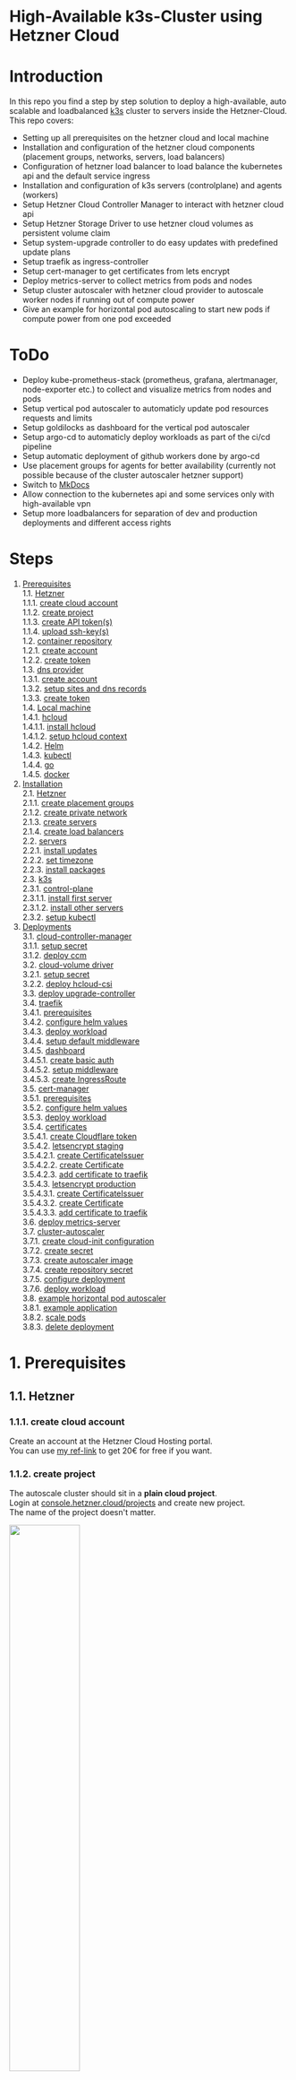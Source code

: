 # High-Available k3s-Cluster using Hetzner Cloud

# Introduction
In this repo you find a step by step solution to deploy a high-available, auto scalable and loadbalanced [k3s](https://k3s.io/) cluster to servers inside the Hetzner-Cloud.  
This repo covers:
* Setting up all prerequisites on the hetzner cloud and local machine
* Installation and configuration of the hetzner cloud components (placement groups, networks, servers, load balancers)
* Configuration of hetzner load balancer to load balance the kubernetes api and the default service ingress
* Installation and configuration of k3s servers (controlplane) and agents (workers)
* Setup Hetzner Cloud Controller Manager to interact with hetzner cloud api
* Setup Hetzner Storage Driver to use hetzner cloud volumes as persistent volume claim
* Setup system-upgrade controller to do easy updates with predefined update plans
* Setup traefik as ingress-controller
* Setup cert-manager to get certificates from lets encrypt
* Deploy metrics-server to collect metrics from pods and nodes
* Setup cluster autoscaler with hetzner cloud provider to autoscale worker nodes if running out of compute power
* Give an example for horizontal pod autoscaling to start new pods if compute power from one pod exceeded

# ToDo
* Deploy kube-prometheus-stack (prometheus, grafana, alertmanager, node-exporter etc.) to collect and visualize metrics from nodes and pods
* Setup vertical pod autoscaler to automaticly update pod resources requests and limits
* Setup goldilocks as dashboard for the vertical pod autoscaler
* Setup argo-cd to automaticly deploy workloads as part of the ci/cd pipeline
* Setup automatic deployment of github workers done by argo-cd
* Use placement groups for agents for better availability (currently not possible because of the cluster autoscaler hetzner support)
* Switch to [MkDocs](https://squidfunk.github.io/mkdocs-material/)
* Allow connection to the kubernetes api and some services only with high-available vpn
* Setup more loadbalancers for separation of dev and production deployments and different access rights

# Steps
1. [Prerequisites](#1-prerequisites)  
1.1. [Hetzner](#11-hetzner)  
1.1.1. [create cloud account](#111-create-cloud-account)  
1.1.2. [create project](#112-create-project)  
1.1.3. [create API token(s)](#113-create-api-tokens)  
1.1.4. [upload ssh-key(s)](#114-upload-ssh-keys)  
1.2. [container repository](#12-container-repository)  
1.2.1. [create account](#121-create-account)  
1.2.2. [create token](#122-create-token)  
1.3. [dns provider](#13-dns-provider)  
1.3.1. [create account](#131-create-account)  
1.3.2. [setup sites and dns records](#132-setup-sites-and-dns-records)  
1.3.3. [create token](#133-create-token)  
1.4. [Local machine](#14-local-machine)  
1.4.1. [hcloud](#141-hcloud)  
1.4.1.1. [install hcloud](#1411-install-hcloud)  
1.4.1.2. [setup hcloud context](#1412-setup-hcloud-context)  
1.4.2. [Helm](#142-helm)  
1.4.3. [kubectl](#143-kubectl)  
1.4.4. [go](#144-go)    
1.4.5. [docker](#145-docker)  
2. [Installation](#2-installation)  
2.1. [Hetzner](#21-hetzner)  
2.1.1. [create placement groups](#211-create-placement-groups)  
2.1.2. [create private network](#212-create-private-network)  
2.1.3. [create servers](#213-create-servers)  
2.1.4. [create load balancers](#214-create-load-balancers)  
2.2. [servers](#22-servers)  
2.2.1. [install updates](#221-install-updates)  
2.2.2. [set timezone](#222-set-timezone)  
2.2.3. [install packages](#223-install-packages)  
2.3. [k3s](#23-k3s)  
2.3.1. [control-plane](#231-control-plane)  
2.3.1.1. [install first server](#2311-install-first-server)  
2.3.1.2. [install other servers](#2312-install-other-servers)  
2.3.2. [setup kubectl](#232-setup-kubectl)  
3. [Deployments](#3-deployments)  
3.1. [cloud-controller-manager](#31-cloud-controller-manager)  
3.1.1. [setup secret](#311-setup-secret)  
3.1.2. [deploy ccm](#312-deploy-ccm)  
3.2. [cloud-volume driver](#32-cloud-volume-driver)  
3.2.1. [setup secret](#321-setup-secret)  
3.2.2. [deploy hcloud-csi](#322-deploy-hcloud-csi)  
3.3. [deploy upgrade-controller](#33-deploy-upgrade-controller)  
3.4. [traefik](#34-traefik)  
3.4.1. [prerequisites](#341-prerequisites)  
3.4.2. [configure helm values](#342-configure-helm-values)  
3.4.3. [deploy workload](#343-deploy-workload)  
3.4.4. [setup default middleware](#344-setup-default-middleware)  
3.4.5. [dashboard](#345-dashboard)  
3.4.5.1. [create basic auth](#3451-create-basic-auth)  
3.4.5.2. [setup middleware](#3452-setup-middleware)  
3.4.5.3. [create IngressRoute](#34543-create-ingressroute)  
3.5. [cert-manager](#35-cert-manager)  
3.5.1. [prerequisites](#351-prerequisites)  
3.5.2. [configure helm values](#352-configure-helm-values)  
3.5.3. [deploy workload](#353-deploy-workload)  
3.5.4. [certificates](#354-certificates)  
3.5.4.1. [create Cloudflare token](#3541-create-cloudflare-token)  
3.5.4.2. [letsencrypt staging](#3542-letsencrypt-staging)  
3.5.4.2.1. [create CertificateIssuer](#35421-create-certificateissuer)  
3.5.4.2.2. [create Certificate](#35422-create-certificate)  
3.5.4.2.3. [add certificate to traefik](#35423-add-certificate-to-traefik)  
3.5.4.3. [letsencrypt production](#3543-letsencrypt-production)  
3.5.4.3.1. [create CertificateIssuer](#35431-create-certificateissuer)  
3.5.4.3.2. [create Certificate](#35432-create-certificate)  
3.5.4.3.3. [add certificate to traefik](#35433-add-certificate-to-traefik)  
3.6. [deploy metrics-server](#36-deploy-metrics-server)  
3.7. [cluster-autoscaler](#37-cluster-autoscaler)  
3.7.1. [create cloud-init configuration](#371-create-cloud-init-configuration)  
3.7.2. [create secret](#372-create-secret)  
3.7.3. [create autoscaler image](#373-create-autoscaler-image)  
3.7.4. [create repository secret](#374-create-repository-secret)  
3.7.5. [configure deployment](#375-configure-deployment)  
3.7.6. [deploy workload](#376-deploy-workload)  
3.8. [example horizontal pod autoscaler](#38-example-horizontal-pod-autoscaler)  
3.8.1. [example application](#381-example-application)  
3.8.2. [scale pods](#382-scale-pods)  
3.8.3. [delete deployment](#383-delete-deployment)  

# 1. Prerequisites
## 1.1. Hetzner
### 1.1.1. create cloud account
Create an account at the Hetzner Cloud Hosting portal.  
You can use [my ref-link](https://hetzner.cloud/?ref=QVP9EsLHwtNY) to get 20€ for free if you want. 

### 1.1.2. create project
The autoscale cluster should sit in a **plain cloud project**.  
Login at [console.hetzner.cloud/projects](https://console.hetzner.cloud/projects) and create new project.  
The name of the project doesn't matter.  

<img src="./docs/img/112-create-project.png" width=50%>

### 1.1.3. create API token(s)
Open the project and go to security and the api-tokens tab.  
Here you have to create **at least one api-token**.  
I created several ones to keep the different services seperated and logged what which service does. 
I created the following tokens:
* `command-line-interface` (used for hcloud cli application on local machine)
* `container-storage-interface` (used for persistent volume driver)
* `cloud-controller-manager` (used for cloud-controller-manager)
* `cluster-autoscaler` (used for cluster autoscaler)  

All tokens need read and write access.  
Save them in a **secure place** you will need them later and cant view them another time inside the webpanel.

<img src="./docs/img/113-create-api-tokens.png" width=50%>

### 1.1.4. upload ssh-key(s)
Stay inside the security part of the hetzner webinterface and open the tab for the ssh-keys.  
Click add to upload your ssh-key(s). Paste your public key to the window.  
They will be later added to the servers when we create them. 
If you want to create a new ssh-key you can use `ssh-keygen`. 

## 1.2. container repository
You need an account at a container repository. You can use for example the [docker-hub](https://hub.docker.com/) or the [github-container-repository]().  
In this example, I will use the docker-hub. 

### 1.2.1. create account

ATTENTION: Currently its not clear why you need the token, because passwords used later in the processes. This will be checked soon. 

First, create an account at your container-repository provider.  
If you want to use a docker-hub account, you can register [here](https://hub.docker.com/signup).

<img src="./docs/img/121-create-account.png" width=30%>

### 1.2.2. create token
If you want to use private repositories you have to create an access token to pull the private images from the kubernetes host.  

If you use docker, move to your [security-profile-page](https://hub.docker.com/settings/security) and create an access-token.  
You can name the token whatever you want. The token only needs read access to pull the images. Be shure to save the token in a save place because you need it later in the setup.  

<img src="./docs/img/122-create-token.png" width=40%>

## 1.3. dns provider
To use ssl-certificates later, we will use the cert-manager from kubernetes with lets-encrypt certificates. To use this, we need a dns provider for our domain that supports dns01-validation via acme. You can find supported dns providers in the [documentation from the kubernetes cert-manager](https://cert-manager.io/docs/configuration/acme/dns01/#supported-dns01-providers).  
In this tutorial i will use [CloudFlare](https://cloudflare.com)

### 1.3.1. create account
First, you have to create an account at your dns-provider.  
If you want to use CloudFlare, you can create an account [here](https://dash.cloudflare.com/sign-up). 

<img src="./docs/img/131-create-account.png" width=40%>

### 1.3.2. setup sites and dns records
After creating an account you have to add your domain as a new site to your dns provider.  
After that you can import your old dns entries or add new ones.  
As final step you need to change the nameservers from your domain. You can do this normally in the control panel from your domain hoster.  
Because these steps are different from dns provider to dns provider and different from domain hoster to domain hoster, I will skip this part in this tutorial. 

### 1.3.3. create token
To use the dns01-challenge, the acme client will create a txt dns-record for you to validate that you own the requested domain. To change the dns settings (add an entry) you have to create an access token for the acme client.  

If you use CloudFlare, move to your [api-token-profile-page](https://dash.cloudflare.com/profile/api-tokens) and create a new api-token. Dont use the global api token, you need a new api-token for your specific dns-zone.   
As token-template you can use the edit-dns-zone setting. In the next step you have to select your site you have created in step [1.3.2](#132-setup-sites-and-dns-records). Remember to save the token, it will not be shown again. 

## 1.4. local machine
In the last preparation step, we have to setup our local machine. As local machine you need a linux-host. You can install it directy to your host, use a virtual machine or - as i do - use wsl, the windows subsystem for linux.  

### 1.4.1. hcloud
To control the hetzner cloud from the command line you need hcloud, a tool by hetzner. You can find more information [here](https://github.com/hetznercloud/cli).

#### 1.4.1.1. install hcloud
You can install hcloud with [homebrew](https://brew.sh/).  
Run `brew install hcloud` to install hcloud to your system. 

#### 1.4.1.2. setup hcloud context
To communicate with your hetzner cloud project from step [1.1.2](#112-create-project) you created an api-token in step [1.1.3](#113-create-api-tokens). In my example i named it `command-line-interface`.  
To link the cloud project with the hcloud application by using the api-token, you have to create an hcloud-context. You can manage different cloud-projects with different contexts.  
To create a new context type `hcloud context create [NAME]` and paste your previously saved api-token.  
You can see all contexts with `hcloud context list` and set your used context with `hcloud context use [NAME]`. 

### 1.4.2. Helm
To install packages to kubernetes you need helm on your local machine.  
To install helm, visit the [official installation manual](https://helm.sh/docs/intro/install/#from-script). 

### 1.4.3. kubectl
To administrate the kubernetes cluster you also need kubectl, a command line interface to control kubernetes clusters.  
You can visit the [kubernets documentation](https://kubernetes.io/docs/tasks/tools/install-kubectl-linux/#install-kubectl-binary-with-curl-on-linux) for installation steps.  

### 1.4.4. go
In step [3.7.3](#373-create-autoscaler-image) we need to build a custom docker image for the autoscaler. To build the image we need go.

Install go to your local machine with the following commands:
```bash
wget https://go.dev/dl/go1.19.linux-amd64.tar.gz
sudo tar -C /usr/local -xzf go1.19.linux-amd64.tar.gz
export PATH=$PATH:/usr/local/go/bin
rm go1.19.linux-amd64.tar.gz
```

You can check the installation with `go version`. 

### 1.4.5. docker
You need docker on your local machine to build a docker image in the step [3.7.3](#373-create-autoscaler-image).  
Because the docker installation can be done via different ways (scripts, package-manager, docker-desktop in wsl) i will skip this step in this tutorial. 
You can find information about getting docker [here](https://docs.docker.com/get-docker/). 

You can check the installation with `docker version`. 

You should login to your container registry created in step [1.2.1](#121-create-account) with the following command:
```bash
docker login -u DOCKER-USERNAME -p DOCKER_PASSWORD
```
Replace `DOCKER_USERNAME` with your docker username and `DOCKER_PASSWORD` with your password.

# 2. Installation
In this step we will install the kubernetes cluster and all needed components.

## 2.1. Hetzner
To provide servers, a network-connection and load-balancers we will use the hetzner cloud. In this step we will create all parts for the hetzner infrastructure. 

### 2.1.1. create placement groups
To separate all servers from each other, we will create placement groups for the servers. One placement group will be for one server-role for one location.  
To create all placement groups, run the following commands on your local machine:  
```bash
hcloud placement-group create --type spread --name k8s-control_plane-hel1 --label k8s-role=control_plane --label location=hel1

hcloud placement-group create --type spread --name k8s-control_plane-fsn1 --label k8s-role=control_plane --label location=fsn1

hcloud placement-group create --type spread --name k8s-control_plane-nbg1 --label k8s-role=control_plane --label location=nbg1
```
The commands will create a placement group for each hetzner location with the name `k8s-control_plane-[LOCATION]` and the labels `k8s-role=control_plane` and `location=[LOCATION]`.  

To create the placement groups for all agents, run these commands on your local machine:
```bash
#IMPORTANT: agent placement groups are not used in the current configuration because of configuration problems with the cluster-autoscaler.

hcloud placement-group create --type spread --name k8s-agent-hel1 --label k8s-role=agent --label location=hel1

hcloud placement-group create --type spread --name k8s-agent-fsn1 --label k8s-role=agent --label location=fsn1

hcloud placement-group create --type spread --name k8s-agent-nbg1 --label k8s-role=agent --label location=nbg1
```
The commands will create a placement group for each hetzner location with the name `k8s-agent-[LOCATION]` and the labels `k8s-role=agent` and `location=[LOCATION]` similar to the commands for the controlplane.

### 2.1.2. create private network
To create the private network for the servers run the following command on your local machine:
```bash
hcloud network create --name k8s --ip-range 10.0.0.0/8 --label k8s-role=control_plane-agent --label location=hel1-fsn1-nbg1
```
The command will create a network with the name `k8s` and the labels `k8s-role=control_plane-agent` and `location=hel1-fsn1-nbg1`.

To create the separate subnets inside this network, run the following commands on your local machine:
```bash
hcloud network add-subnet k8s --network-zone eu-central --type cloud --ip-range 10.0.0.0/24 # load_balancer control_plane and agent

hcloud network add-subnet k8s --network-zone eu-central --type cloud --ip-range 10.1.0.0/24 # control_plane hel1

hcloud network add-subnet k8s --network-zone eu-central --type cloud --ip-range 10.1.1.0/24 # control_plane fsn1

hcloud network add-subnet k8s --network-zone eu-central --type cloud --ip-range 10.1.2.0/24 # control_plane nbg1

hcloud network add-subnet k8s --network-zone eu-central --type cloud --ip-range 10.2.0.0/16 # agents (all locations)
```
The commands will create the following subnets:
  * 10.0.0.0/24 for the load balancers for the controlplane and agents
  * 10.1.0.0/24 for the controlplane in hel1
  * 10.1.1.0/24 for the controlplane in fsn1
  * 10.1.2.0/24 for the controlplane in nbg1
  * 10.2.0.0/16 for the agents in all locations

### 2.1.3. create servers
To create the servers for the control plane, run the following commands on your local machine:
```bash
hcloud server create --datacenter hel1-dc2 --image debian-11 --ssh-key k8s_ssh_key --type cx21 --placement-group k8s-control_plane-hel1 --name k8s-controlplane-hel1-1 --label k8s-role=control_plane --label location=hel1

hcloud server create --datacenter fsn1-dc14 --image debian-11 --ssh-key k8s_ssh_key --type cx21 --placement-group k8s-control_plane-fsn1 --name k8s-controlplane-fsn1-1 --label k8s-role=control_plane --label location=fsn1

hcloud server create --datacenter nbg1-dc3 --image debian-11 --ssh-key k8s_ssh_key --type cx21 --placement-group k8s-control_plane-nbg1 --name k8s-controlplane-nbg1-1 --label k8s-role=control_plane --label location=nbg1
```
The commands will create a control plane node in each hetzner location with...
  * the name `k8s-controlplane-[LOCATION]-1`
  * the server type CX21 (2 cores, 4gb ram)
  * the image debian-11
  * the ssh-key added in step [1.1.4](#114-upload-ssh-keys)
  * the placement-groups created in step [2.1.1](#211-create-placement-groups)
  * and the labels `k8s-role=control_plane` and `location=[LOCATION]`.

To add the servers to the private network, run the following commands on your local machine:
```bash
hcloud server attach-to-network k8s-controlplane-hel1-1 --network k8s --ip 10.1.0.1
hcloud server attach-to-network k8s-controlplane-fsn1-1 --network k8s --ip 10.1.1.1
hcloud server attach-to-network k8s-controlplane-nbg1-1 --network k8s --ip 10.1.2.1
```
The commands will add the servers to the private network `k8s` and assign the following ips:
  * 10.1.0.1 to the control plane in hel1
  * 10.1.1.1 to the control plane in fsn1
  * 10.1.2.1 to the control plane in nbg1

See also network creation in step [2.1.2](#212-create-private-network).

### 2.1.4. create load balancers
Kubernetes needs two loadbalancers. One for the control plane and one for the hosted services. In this setup we will use external hardware loadbalancers from the hetzner cloud.  
So in this step we will create the loadbalancers for the control plane and the hosted services with executing the following commands on your local machine:
```bash
hcloud load-balancer create --algorithm-type round_robin --location fsn1 --name k8s-controlplane --type lb11 --label k8s-role=control_plane --label location=fsn1

hcloud load-balancer attach-to-network k8s-controlplane --network k8s --ip 10.0.0.100

hcloud load-balancer create --algorithm-type round_robin --location nbg1 --name k8s-agent --type lb11 --label k8s-role=agent --label location=nbg1

hcloud load-balancer attach-to-network k8s-agent --network k8s --ip 10.0.0.200

hcloud load-balancer add-target k8s-controlplane --label-selector k8s-role=control_plane --use-private-ip

hcloud load-balancer add-service k8s-controlplane --destination-port 6443 --listen-port 6443 --protocol tcp

hcloud load-balancer add-target k8s-agent --label-selector k8s-role=agent --use-private-ip
```
The commands will create the following loadbalancers and configurations:
  * loadbalancer for the controlplane inside the location fsn1 with the private ip 10.0.0.100 using all all k8s-controlplanes on port 6443
  * loadbalancer for the agents inside the location nbg1 with the private ip 10.0.0.200 using all agent-nodes. Services will be added later by the kubernetes cloud controller manager. 

## 2.2. servers
After creating the servers we have to configure the operating system. 

### 2.2.1. install updates
First install all updates on the servers. To do this, run the following commands on all servers (control-plane-fsn1, control-plane-ngb1, control-plane-hel1):
```bash
apt update
apt upgrade -y
```

### 2.2.2. set timezone
Set the correct timezone on all servers. Do this by running the following command on all servers (control-plane-fsn1, control-plane-ngb1, control-plane-hel1):
```bash
timedatectl set-timezone Europe/Berlin
```
I will use the timezone Europe/Berlin in this guide. You can change this to your timezone.

### 2.2.3. install packages
To allow everything on the host we need to install some packages. To do this, run the following commands on all servers (control-plane-fsn1, control-plane-ngb1, control-plane-hel1):
```bash
apt install apparmor apparmor-utils -y
```

## 2.3. k3s
In this step we will install k3s on the servers.

### 2.3.1. control-plane
To install the k3s controlplane software on the controlplane host, we have to separate the installation to the first installed controlplane and the other controlplanes.

#### 2.3.1.1. install first server
To install k3s on the first controlplane node (in this example control-plane-fsn1), run the following command on the server:
```bash
curl -sfL https://get.k3s.io | \
INSTALL_K3S_VERSION="v1.25.0-rc1+k3s1" \
K3S_TOKEN="K3S_TOKEN_HERE" \
INSTALL_K3S_EXEC="server \
--disable-cloud-controller \
--disable servicelb \
--disable traefik \
--disable local-storage \
--disable metrics-server \
--node-name="$(hostname -f)" \
--cluster-cidr=10.100.0.0/16 \
--etcd-expose-metrics=true \
--kube-controller-manager-arg="bind-address=0.0.0.0" \
--kube-proxy-arg="metrics-bind-address=0.0.0.0" \
--kube-scheduler-arg="bind-address=0.0.0.0" \
--node-taint CriticalAddonsOnly=true:NoExecute \
--kubelet-arg="cloud-provider=external" \
--advertise-address=$(hostname -I | awk '{print $2}') \
--node-ip=$(hostname -I | awk '{print $2}') \
--node-external-ip=$(hostname -I | awk '{print $1}') \
--flannel-iface=ens10 \
--tls-san=LOADBALANCER_PUBLIC_IP_HERE \
--tls-san=10.0.0.100 \
--tls-san=10.1.0.1 \
--tls-san=10.1.1.1 \
--tls-san=10.1.2.1 \
--cluster-init" sh -
```
Please replace the `K3S_TOKEN_HERE` with the token you created in step [2.1.1](#211-create-k3s-token) and the `LOADBALANCER_PUBLIC_IP_HERE` with the public ip of the loadbalancer for the controlplane created in step [2.1.4](#214-create-load-balancers).  
This installation disables or customises many parameters to fit the needs of this setup.

#### 2.3.1.2. install other servers
To install k3s on the other controlplane nodes (in this example control-plane-hel1 and control-plane-ngb1), run the following command on the server:
```bash
curl -sfL https://get.k3s.io | \
INSTALL_K3S_VERSION="v1.25.0-rc1+k3s1" \
K3S_TOKEN="K3S_TOKEN_HERE" \
INSTALL_K3S_EXEC="server \
--disable-cloud-controller \
--disable servicelb \
--disable traefik \
--disable local-storage \
--disable metrics-server \
--node-name="$(hostname -f)" \
--cluster-cidr=10.100.0.0/16 \
--etcd-expose-metrics=true \
--kube-controller-manager-arg="bind-address=0.0.0.0" \
--kube-proxy-arg="metrics-bind-address=0.0.0.0" \
--kube-scheduler-arg="bind-address=0.0.0.0" \
--node-taint CriticalAddonsOnly=true:NoExecute \
--kubelet-arg="cloud-provider=external" \
--advertise-address=$(hostname -I | awk '{print $2}') \
--node-ip=$(hostname -I | awk '{print $2}') \
--node-external-ip=$(hostname -I | awk '{print $1}') \
--flannel-iface=ens10 \
--tls-san=LOADBALANCER_PUBLIC_IP_HERE \
--tls-san=10.0.0.100 \
--tls-san=10.1.0.1 \
--tls-san=10.1.1.1 \
--tls-san=10.1.2.1 \
--server https://10.0.0.100:6443" sh -
```
Please replace the `K3S_TOKEN_HERE` with the token you created in step [2.1.1](#211-create-k3s-token) and the `LOADBALANCER_PUBLIC_IP_HERE` with the public ip of the loadbalancer for the controlplane created in step [2.1.4](#214-create-load-balancers).  
This installation also disables and customises many parameters to fit the needs of this setup. The controlplanes will communicate using the private-ip of the controlplane loadbalancer. 

### 2.3.2. setup kubectl
To communicate with the kubernetes cluster we use kubectl on our local machine, which we setup in step [1.4.3](#143-kubectl).  
For the authentication between your local machine and the k3s cluster, kubectl uses tokens. These tokens are stored in the kubeconfig file. 
Run the following command on your local machine to copy the kubeconfig file from one of the controlplane hosts to your local machine:
```bash
scp root@CONTROLPLANE_PUBLIC_IP_HERE:/etc/rancher/k3s/k3s.yaml ~/.kube/config
```
Please replace the `CONTROLPLANE_PUBLIC_IP_HERE` with the public ip of one of the controlplane hosts.

To replace the localhost ip used in the kubectl file with the public ip of the loadbalancer run the following command. Please replace the `CONTROLPLANE_PUBLIC_IP_HERE` with the public ip of the loadbalancer for the controlplane.
```bash
sed -i 's/127.0.0.1/167.235.216.181/' ~/.kube/config
```

As last step change the access rights to the kubeconfig file. Otherwise kubectl will not use the config file because the access rights are too open. 
```bash
chmod 600 ~/.kube/config
```

To check if the communication between the hosts and the local machine works, run the following command on your local machine:
```bash
kubectl get nodes
```
You should see 3 controlplane nodes in the output. 

# 3. Deployment
After the steps above we got a working kubertenes cluster with a loadbalanced, high-available controlplane and communication between our local machine and the cluster.  
In this step we will setup all needed deployments for the cluster to work poperly. This step will not cover the deployment of the applications itself, but only the needed infrastructure.

## 3.1. cloud-controller-manager
The first step is to deploy the cloud-controller-manager. This is needed to manage the cloud resources like loadbalancers, volumes and so on. This is the integration of the hetzner cloud api into the kubernets cluster. 

### 3.1.1. setup secret
The first step is to create a kubernetes secret with our cloud api token that the cloud-controller-manager will use to authenticate against the hetzner cloud api.  
We have created the token in step [1.2.1](#121-create-cloud-api-token).  
In my example configuration I have named the token `cloud-controller-manager` in the hetzner cloud. 

You also need the network-id from your private network. To get the id you can either copy the id from the hetzner cloud webinterface or copy the id from the following command:
```bash
hcloud network list
```

Copy the [secrets file](deployments/ccm/secret.yml) for the cloud-controller-manager to your local machine and replace the `CLOUD_API_TOKEN_HERE` with the token you created in step [1.2.1](#121-create-cloud-api-token) (in this example named as `cloud-controller-manager`) and the `NETWORK_ID_HERE` with the id of your private network as explaned above.  

Apply the secret to the kubernetes cluster by running the following command on your local machine:
```bash
kubectl apply -f deployments/ccm/secret.yml
```

### 3.1.2. deploy ccm
Download the latest version of the cloud controller manager deployment into the `deployments/ccm` folder on your local machine:
```bash
wget https://github.com/hetznercloud/hcloud-cloud-controller-manager/releases/latest/download/ccm-networks.yaml -O deployments/ccm/deployment.yml
```

Edit the deployment file and replace the secret name and the pod ip range. You can use the following commands to do this:
```bash
sed -i 's/name: hcloud$/name: hetzner_cloud_controller_manager/' deployments/ccm/deployment.yml
sed -i 's/10.244.0.0/10.100.0.0/' deployments/ccm/deployment.yml
```

You can deploy the cloud controller manager with the following command from your local machine:
```bash
kubectl apply -f deployments/ccm/deployment.yml
```

After this step you should see pods comming up in the cluster. To validate the starting pods, run the following command:
```bash
kubectl get pods -n kube-system
```
You have to use the kube-system namespace here, because the cloud-controller-manager is deployed in this namespace.

## 3.2. cloud-volume driver
To use hetzner cloud volumes as persistent volume claims in kubernetes, we need to deploy the cloud-volume driver. The driver will than handle the volumes claims and create the volumes in hetzner cloud.  
You can find more about the driver on the official [hetzner-csi](https://github.com/hetznercloud/csi-driver) github repository. 

### 3.2.1. setup secret
Similar to the ccm in step [3.1.1](#311-setup-secret), we need to create a secret for the cloud-volume driver. Replace the `CLOUD_API_TOKEN_HERE` in the [secret file](deployments/csi/secret.yml) with the token you created in step [1.2.1](#121-create-cloud-api-token) (in this example named as `container-storage-interface`).

Apply the secret to the kubernetes cluster by running the following command on your local machine:
```bash
kubectl apply -f deployments/csi/secret.yml
```

### 3.2.2. deploy hcloud-csi
Download the latest version of the storage driver deployment into the `deployments/csi` folder on your local machine:
```bash
wget wget https://raw.githubusercontent.com/hetznercloud/csi-driver/v1.6.0/deploy/kubernetes/hcloud-csi.yml -O deployments/csi/deployment.yml
```

Edit the deployment file and replace the secret name. You can use the following command to do this:
```bash
sed -i 's/^.\{18\}name: hcloud-csi$/                  name: hetzner_container_storage_interface/' deployments/csi/deployment.yml
```

You can deploy the cloud controller manager with the following command from your local machine:
```bash
kubectl apply -f deployments/ccm/deployment.yml
```

After this step you should see pods comming up in the cluster. To validate the starting pods, run the following command:
```bash
kubectl get pods -n kube-system
```
You have to use the kube-system namespace here, because the volume-driver is deployed in this namespace.

## 3.3. deploy upgrade-controller
To upgrade the kubernetes cluster, we need to deploy the upgrade-controller. This controller will check for new kubernetes versions and upgrade the cluster if a new version is available. You can deploy different update strategies to the cluster to keep a working cluster during the upgrade.

You can download the latest version of the upgrade-controller deployment into the `deployments/upgrade-controller` folder on your local machine:
```bash
wget https://github.com/rancher/system-upgrade-controller/releases/latest/download/system-upgrade-controller.yaml -O deployments/upgrade-controller/deployment.yml
```

You can deploy the upgrade-controller with the following command from your local machine:
```bash
kubectl apply -f deployments/upgrade-controller/deployment.yml
```

## 3.4. traefik
We will use traefik in this example as "edge router" and ingress controller. You can find more about traefik on the official [traefik](https://traefik.io/) website. 

### 3.4.1. prerequisites
You need the helm repository from traefik added to your local machine. You can add the repository with the following command:
```bash
helm repo add traefik https://helm.traefik.io/traefik
helm repo update
```

To separate the trafik installation from other deployments we create an own namespace for the trafik pods with the following command:
```bash
kubectl create namespace traefik
```

### 3.4.2. configure helm values
Copy the [traefik values file](deployments/traefik/values.yml) to your local machine. The file content fits the needs of this example, if you changed names from hetzner services or ip-ranges please review the file and change the values.

### 3.4.3. deploy workload
Finally install trafik with the following command run from your local machine:
```bash
helm install --namespace=traefik traefik traefik/traefik --values=deployments/traefik/values.yml
```

To validate all running services in the cluster, run the following command:
```bash
kubectl get svc --all-namespaces -o wide
```

### 3.4.4. setup default middleware
Copy the [default middleware](deployments/traefik/default-middleware.yml) file to your local machine. Please review the file and change the values to fit your personal needs. 

To apply the default middleware, run the following kubectl command:
```bash
kubectl apply -f deployments/traefik/default-middleware.yml
```

### 3.4.5. dashboard
To visit all routes traefik provides a dashboard. In the next steps we will create authentication values for the dashboard, a dashboard middleware and the ingressroute to serve traffic to the dashboard.

#### 3.4.5.1. create basic auth
Run the following command on your local machine to install the apache2 utilities. With this package you get access to htpassword which we will use now to generate the basic auth credentials.
```bash
apt install apache2-utils
```

To generate a base64 encoded combination of the username and password, run the following command on your local machine:
```bash
htpasswd -nb USERNAME PASSWORD | openssl base64
```
Replace `USERNAME` with your username and `PASSWORD` with your password.  
Copy the base64 encoded output into the [dashboard-secret]() file where it says `BASE64_ENCODED_USER_AND_PASSWORD_HERE`. 

As final step apply the dashboard-secret to the kubernetes cluster with the following command:
```bash
kubectl apply -f deployments/traefik/dashboard-secret.yml
```

#### 3.4.5.2. setup middleware
To connect the traefik dashboard with the basic auth created in the previous step we need to create a middleware. Copy the [dashboard middleware](deployments/traefik/dashboard-middleware.yml) file to your local machine. 

Apply the middleware to the cluster with the following command:
```bash
kubectl apply -f deployments/traefik/dashboard-middleware.yml
```

#### 3.4.5.3. create IngressRoute
To serve traffic to the dashboard we need to create an IngressRoute. Copy the [dashboard ingressroute](deployments/traefik/dashboard-ingressroute.yml) file to your local machine.  

Edit the file and replace the `traefik.example.com` host with your domain name you want to use for traefik.  
The tls setting should be commented out, this will be added when cert-manager is installed and configured. 

Apply the ingress route to the cluster with the following command:
```bash
kubectl apply -f deployments/traefik/dashboard-ingressroute.yml
```

Connect to your traefik domain (in this example `traefik.example.com`) and login with your basic auth credentials you've setup in step [3.4.5.1](#3451-create-basic-auth). You should see the traefik dashboard with the default middlewares and services. 

## 3.5. cert-manager
We will use cert-manager as central certificate manager for all certificates in the cluster. You can find more about cert-manager on the official [cert-manager](https://cert-manager.io/) website.  
Cert-manager will use the [letsencrypt](https://letsencrypt.org/) service to issue certificates for the cluster. The certificates get validated through the dns01 acme challenge, described in the [dns-provider step 1.3](#13-dns-provider). 

### 3.5.1. prerequisites
Similar to traefik we will also use helm to install cert-manager to our cluster. You need the helm repository from cert-manager added to your local machine. You can add the repository with the following command:
```bash
helm repo add jetstack https://charts.jetstack.io
helm repo update
```

And we also create a separate namespace for cert-manager with the following command:
```bash
kubectl create namespace cert-manager
```

Because kubernetes does not know about certificates in the default installation we need to create a custom resource definition for certificates. Run the following command to download and apply the custom resource definitions:
```bash
wget https://github.com/cert-manager/cert-manager/releases/download/v1.9.1/cert-manager.crds.yaml -O deployments/cert-manager/crds.yml
kubectl apply -f deployments/cert-manager/crds.yml
```

You can try to get information about certificates now with the following command:
```bash
kubectl get certificates
```
Before adding the crds kubernetes will return an error that the resource of the type `certificates` is not known. After adding the crds the command should return an empty list.

### 3.5.2. configure helm values
Copy the [cert-manager values file](deployments/cert-manager/values.yml) to your local machine. Edit the file contents if you want to change the dns-servers that are used to validate the dns01 challenge. In this example we will use cloudflare-dns (1.1.1.1) and quad9 (9.9.9.9). 

### 3.5.3. deploy workload
To deploy the workload with helm run the following command on your local machine:
```bash
helm install cert-manager jetstack/cert-manager --namespace cert-manager --values=deployments/cert-manager/values.yml --version v1.9.1
```

To see the pods comming up run the following command:
```bash
kubectl get pods --namespace cert-manager
```

### 3.5.4. certificates
To issue certificates you need different resources. The certificate-issuer (company that issues the certificate), the certificate-request (what certificate you want to issue) and the certificate (the actual certificate). In this example we will first use the letsencrypt staging issuer to issue test certificates for the domains we want to use and switch to the letsencrypt production environment if everything works.

#### 3.5.4.1. create Cloudflare token
As described in the step [1.3.3](#133-create-token) we've created a token for cloudflare to allow cert-manager to update the dns records. This token will be put into a kubernetes secret. 

Copy the [cloudflare secret](deployments/cert-manager/cloudflare-secret.yml) file to your local machine. Edit the file and replace the `CLOUDFLARE_TOKEN_HERE` with the token you've created previously.

Apply the secret to the cluster with the following command:
```bash
kubectl apply -f deployments/cert-manager/cloudflare-secret.yml
```

#### 3.5.4.2. letsencrypt staging
As described previously we first use staging certificates to test our environment because the production api from letsencrypt is rate limited.

##### 3.5.4.2.1. create CerificateIssuer
Copy the file [letsencrypt staging issuer](deployments/cert-manager/letsencrypt-staging-issuer.yml) to your local machine. Edit the file and replace the following values:
  * `certificate@example.com` with your email address you want to use for letsencrypt
  * `cloudflare@example.com` with your email address you use to login to cloudflare
  * `example.com` with your zone name(s) inside cloudflare

Apply the issuer to the cluster with the following command:
```bash
kubectl apply -f deployments/cert-manager/letsencrypt-staging-issuer.yml
```

##### 3.5.4.2.2. create Certificate
The next step is to create a certificate. Copy the [example-staging-certificate](deployments/cert-manager/example-com-staging-tls.yml) to your local machine and replace the domain with your needed domains. You can add multiple domains or use the certificate as wildcard certificate like its shown in the example.  

Attention: The certificate will be created in the namespace trafik to add it to the traefik dashboard as test route. Certificates need to be in the same namespace as the ingressroute.

Apply the certificate to the cluster with the following command:
```bash
kubectl apply -f deployments/cert-manager/example-com-staging-tls.yml
```

You can see the certificates getting requested with the following commands:
```bash
kubectl get challenges --namespace=traefik
kubectl get certificates --namespace=traefik
```

##### 3.5.4.2.3. add certificate to traefik
As final step you can add the certificate to the traefik dashboard. Reopen the [traefik dashboard ingressroute](deployments/traefik/dashboard-ingressroute.yml) and uncomment the tls section. Replace the `example.com` with your domain and apply the ingressroute to the cluster with the following command:
```bash
kubectl apply -f deployments/traefik/dashboard-ingressroute.yml
```

Open the dashboard webpage and open the certificate details and check if the certificate is issued by letsencrypt.  
Remember: We are using a staging (not valid) certificate, so dont worry if you get a warning in your browser. 

#### 3.5.4.3. letsencrypt production
If everything works with the staging certificate we can switch to the production environment. 

You can delete the old staging certificate with the following commands:
```bash
kubectl delete -f example-com-staging-tls.yml --namespace=traefik
```

##### 3.5.4.3.1. create CerificateIssuer
The setup will be similar to the staging environment. Copy the [issuer file](deployments/cert-manager/letsencrypt-production-issuer.yml) to your local machine. Edit the file and replace the following values:
  * `certificate@example.com` with your email address you want to use for letsencrypt
  * `cloudflare@example.com` with your email address you use to login to cloudflare
  * `example.com` with your zone name(s) inside cloudflare

Apply the issuer to the cluster with the following command:
```bash
kubectl apply -f deployments/cert-manager/letsencrypt-production-issuer.yml
```

##### 3.5.4.3.2. create Certificate
Now we will create separate certificates for traefik and all other pods. In this example i will only show the creation of a production certificate for trafik but you can change the deployment file to fit your special needs. 

Copy the [traefik production certificate](deployments/cert-manager/traefik-example-com-tls.yml) to your local machine and replace the domain and the internal certificate name to fit your traefik domain.

Apply the certificate to the cluster with the following command:
```bash
kubectl apply -f deployments/cert-manager/traefik-example-com-tls.yml
```

You can see the certificates getting requested with the following commands:
```bash
kubectl get challenges --namespace=traefik
kubectl get certificates --namespace=traefik
```

##### 3.5.4.3.3. add certificate to traefik
You can add the production certificate to traefik by editing the [traefik dashboard ingressroute](deployments/traefik/dashboard-ingressroute.yml) and change the tls section to the new production certificate name entered in the deployment file above. 

Apply the changed ingressroute to the cluster with the following command:
```bash
kubectl apply -f deployments/traefik/dashboard-ingressroute.yml
```

## 3.6. deploy metrics-server
Kubernetes uses the metrics-server for internal pod-metrics. It is not used for service metrics, these can later be added by other deployments like prometheus, node-exporter and grafana.

To deploy the metrics-server copy the high-available [deployment file](deployments/metrics-server/deployment.yml) to your local machine and apply it to the cluster with the following command:
```bash
kubectl apply -f deployments/metrics-server/deployment.yml
```
You can find new releases of the metrics-server [here](https://github.com/kubernetes-sigs/metrics-server/releases/latest/download/high-availability.yaml).

After deploying the metrics-server the pods and nodes can collect internal metrics used in later steps for autoscaling nodes and pods. 

## 3.7. cluster-autoscaler
In the whole setup we didnt setup agent (worker) nodes for the cluster. This is because we want to use the cluster-autoscaler to scale the cluster up and down based on the current workload. In this step we will create the configuration for our agent nodes and the corresponding deployment for the cluster-autoscaler.

### 3.7.1. create cloud-init configuration
The cluster-autoscaler will create new vms inside the hetzner cloud. To configure the new vms we need to create a cloud-init configuration. The cloud-init configuration will install needed packages, do needed configuration, install k3s and join the cluster. 

Copy the [cloud-init-config](deployments/cluster-autoscaler/cloud-init.yml) to your local machine and edit the parameters to fit your needs.  
You definitly have to edit the following parameters:
  * NOT NEEDED IN CURRENT CONFIG (`HETZNER_TOKEN_HERE` insert your hetzner cloud token for the cluster autoscaler here)
  * `K3S_TOKEN_HERE` insert your k3s token here

The cluster autoscaler needs the cloud-init configuration as base64 encoded string. You can encode the file with the following command:
```bash
openssl enc -base64 -in deployments/cluster-autoscaler/cloud-init.yml -out deployments/cluster-autoscaler/cloud-init.yml.b64
```

### 3.7.2. create secret
Copy the [secret file](deployments/cluster-autoscaler/secret.yml) to your local machine and insert your hetzner cloud token at `HETZNER_TOKEN_HERE`.

Apply the secret to the cluster with the following command:
```bash
kubectl apply -f deployments/cluster-autoscaler/secret.yml
```

### 3.7.3. create autoscaler image
As described in step [1.4.4](#144-go) we need to create a custom image for the cluster-autoscaler using go. 
Clone the autoscaler git repository into a new folder using the following command:
```bash
git clone https://github.com/kubernetes/autoscaler
cd autoscaler/cluster-autoscaler
```

Start the build process with the following commands:
Replace `USERNAME` with your docker username. 
```bash
make build-in-docker
docker build -t DOCKER_USERNAME/k8s-cluster-autoscaler:latest -f Dockerfile.amd64 .
```

Push the created docker-image to your docker registry with the following command (also replace `DOCKER_USERNAME` with your username):
```bash
docker push DOCKER_USERNAME/k8s-cluster-autoscaler:latest
```
The docker registry was created in step [1.2.1](#121-create-docker-registry).

### 3.7.4. create repository secret
To pull the custom image from the docker registry we need to create a secret inside the cluster to get access to the container repository.  
You can create the secret from the commandline with the following command:
```bash
kubectl create secret docker-registry -n kube-system dockerhub --docker-server=docker.io --docker-username=DOCKER_USERNAME --docker-password=DOCKER_PASSWORD --docker-email=DOCKER_EMAIL
```
Replace `DOCKER_USERNAME` with your username, `DOCKER_PASSWORD` with your password and `DOCKER_EMAIL` with your email address used inside docker.

### 3.7.5. configure deployment
Copy the [deployment file](deployments/cluster-autoscaler/deployment.yml) to your local machine and edit the following parameters:
  * `DOCKER_USERNAME` insert your docker username here
  * `--nodes=1:10:CX21:FSN1:k8s-agent-fsn1` is the node configuration. You can find more information [here](https://github.com/kubernetes/autoscaler/blob/master/cluster-autoscaler/cloudprovider/hetzner/README.md)
  * `INSERT_YOUR_BASE64_CLOUDINIT_HERE` insert your base64 encoded cloud-init configuration here
  * `HETZNER_NETWORK_ID_HERE` insert your private network id from the hetzner cloud here

The default configuration will create 3 agent pools with minimal 1 node and maximal 10 nodes. The nodes will be created with the CX21 server type and will be located in the FSN1 / HEL1 and NBG1 datacenter. 

### 3.7.6. deploy workload
You can apply the cluster autoscaler with the following command:
```bash
kubectl apply -f deployments/cluster-autoscaler/deployment.yml
```

## 3.8. example horizontal pod autoscaler
To show that the pod autoscaling and cluster autoscaling works we will deploy an example application.  
The example is based on the example of [The DevOpy Guy](https://github.com/marcel-dempers/docker-development-youtube-series/tree/master/kubernetes/autoscaling#example-application). 

### 3.8.1. example application
Copy both example deployment files ([application](deployments/hpa/example-deployment-application.yml) and [traffic](deployments/hpa/example-deployment-traffic.yml)) to your local machine and apply them to the cluster with the following commands:
```bash
kubectl apply -f deployments/hpa/example-deployment-application.yml
kubectl apply -f deployments/hpa/example-deployment-traffic.yml
```

Execute the following commands to execute the traffic generator inside the traffic-container:
```bash
kubectl exec -it traffic-generator -- sh
apk add --no-cache wrk
wrk -c 5 -t 5 -d 99999 -H "Connection: Close" http://application-cpu
```
This command will install wrk,a modern HTTP benchmarking tool capable of generating load. 
The command will generate 5 concurrent connections with 5 threads for 99999 seconds. The load will be generated against the application-cpu service.

With the following command you can the the top resource consuming pods:
```bash
kubectl top pods
```

### 3.8.2. scale pods
To apply the horizontal autoscaling run the following command:
```bash
kubectl autoscale deploy/application-cpu --cpu-percent=95 --min=1 --max=10
```
This command will scale the application-cpu deployment to a maximum of 10 pods (and minimum of 1) if the cpu usage is higher than 95%.

You can get information about the autoscaler with the following command:
```bash
kubectl get hpa -owide
```

See also [scale up and down policies](https://kubernetes.io/docs/tasks/run-application/horizontal-pod-autoscale/#configurable-scaling-behavior). 

### 3.8.3. delete deployment
To delete the hpa and the example deployment run the following command:
```bash
kubectl delete hpa application-cpu
kubectl delete -f deployments/hpa/example-deployment-application.yml
kubectl delete -f deployments/hpa/example-deployment-traffic.yml
```

# Troubleshooting, bugs and errors


# Credits
Huge thank you to many people and git repos where I got my information and commands from.  
Special thanks to:
* [Techno Tim](https://github.com/techno-tim)
* [The DevOps Guy](https://github.com/marcel-dempers)
* [Hetzner Development Team](https://github.com/hetznercloud/)